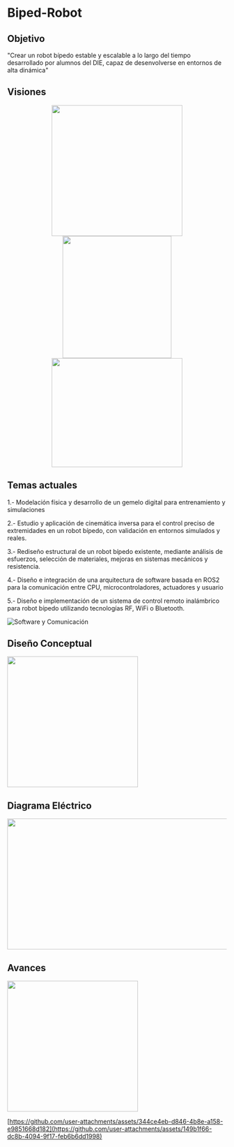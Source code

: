 # Biped-Robot
## Objetivo
"Crear un robot bípedo estable y escalable a lo largo del tiempo desarrollado por alumnos del DIE, capaz de desenvolverse en entornos de alta dinámica"

## Visiones
<p align="center">
  <img src="https://github.com/user-attachments/assets/a027199c-404f-4b3b-92d3-a6849c4f1104" width="300" height="300"/>
  <img src="https://github.com/user-attachments/assets/e6750069-0a85-4fd5-9256-6ceb4cf5fc8f" width="250" height="280"/>
  <img src="https://github.com/user-attachments/assets/7e9c38a3-365e-46b8-b8cd-3efd348a5929" width="300" height="250"/>
</p>

## Temas actuales
1.- Modelación física y desarrollo de un gemelo digital para entrenamiento y simulaciones

2.- Estudio y aplicación de cinemática inversa para el control preciso de extremidades en un robot bípedo, con validación en entornos simulados y reales.

3.- Rediseño estructural de un robot bípedo existente, mediante análisis de esfuerzos, selección de materiales, mejoras en sistemas mecánicos y resistencia.

4.- Diseño e integración de una arquitectura de software basada en ROS2 para la comunicación entre CPU, microcontroladores, actuadores y usuario

5.- Diseño e implementación de un sistema de control remoto inalámbrico para robot bípedo utilizando tecnologías RF, WiFi o Bluetooth.

   ![Software y Comunicación](https://github.com/user-attachments/assets/26a63348-8edc-45db-a534-23719b4401ff)

## Diseño Conceptual
<img width="300" src="https://github.com/user-attachments/assets/31138796-6937-4797-b28f-e03662365437" />

## Diagrama Eléctrico
<img src="https://github.com/user-attachments/assets/15a48919-b9d2-4e21-aa56-cf748ae892a8" width="700" height="300"/>

## Avances
<img width="300" src="https://github.com/user-attachments/assets/548ba821-cb57-4b81-bd61-f4bb0e88f3e7" />

[https://github.com/user-attachments/assets/344ce4eb-d846-4b8e-a158-e9851668d182](https://github.com/user-attachments/assets/149b1f66-dc8b-4094-9f17-feb6b6dd1998)




